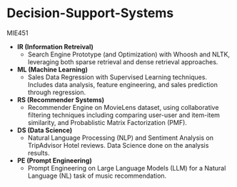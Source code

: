 # Decision-Support-Systems
MIE451

- **IR (Information Retreival)**
    - Search Engine Prototype (and Optimization) with Whoosh and NLTK, leveraging both sparse retrieval and dense retrieval approaches.
- **ML (Machine Learning)**
    - Sales Data Regression with Supervised Learning techniques. Includes data analysis, feature engineering, and sales prediction through regression. 
- **RS (Recommender Systems)**
    - Recommender Engine on MovieLens dataset, using collaborative filtering techniques including comparing user-user and item-item similarity, and Probablistic Matrix Factorization (PMF). 
- **DS (Data Science)**
    - Natural Language Processing (NLP) and Sentiment Analysis on TripAdvisor Hotel reviews. Data Science done on the analysis results. 
- **PE (Prompt Engineering)**
    - Prompt Engineering on Large Language Models (LLM) for a Natural Language (NL) task of music recommendation. 
